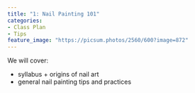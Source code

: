 ```yaml
---
title: "1: Nail Painting 101"
categories:
- Class Plan
- Tips
feature_image: "https://picsum.photos/2560/600?image=872"
---
```


We will cover:
- syllabus + origins of nail art
- general nail painting tips and practices
